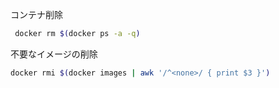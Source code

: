 
コンテナ削除
```bash
 docker rm $(docker ps -a -q)
 ```

不要なイメージの削除
```bash
docker rmi $(docker images | awk '/^<none>/ { print $3 }')
```
